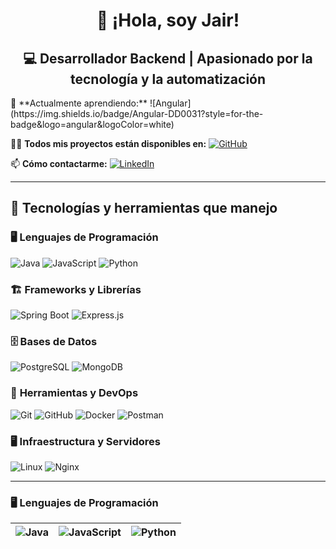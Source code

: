 <h1 align="center">👋 ¡Hola, soy Jair! </h1>

<h2 align="center">💻 Desarrollador Backend | Apasionado por la tecnología y la automatización </h2>
🌱 **Actualmente aprendiendo:**  ![Angular](https://img.shields.io/badge/Angular-DD0031?style=for-the-badge&logo=angular&logoColor=white)  

👨‍💻 **Todos mis proyectos están disponibles en:**  [![GitHub](https://img.shields.io/badge/GitHub-181717?style=for-the-badge&logo=github&logoColor=white)](https://github.com/Jair25x)  

📫 **Cómo contactarme:**  [![LinkedIn](https://img.shields.io/badge/LinkedIn-0A66C2?style=for-the-badge&logo=linkedin&logoColor=white)](https://www.linkedin.com/in/jair-almanza-cuno-61038b208)  

---

## 🚀 Tecnologías y herramientas que manejo  

### 🖥 **Lenguajes de Programación**  
![Java](https://img.shields.io/badge/Java-ED8B00?style=for-the-badge&logo=openjdk&logoColor=white) ![JavaScript](https://img.shields.io/badge/JavaScript-F7DF1E?style=for-the-badge&logo=javascript&logoColor=black) ![Python](https://img.shields.io/badge/Python-3776AB?style=for-the-badge&logo=python&logoColor=white)

### 🏗 **Frameworks y Librerías**  
![Spring Boot](https://img.shields.io/badge/Spring%20Boot-6DB33F?style=for-the-badge&logo=spring-boot&logoColor=white) ![Express.js](https://img.shields.io/badge/Express.js-000000?style=for-the-badge&logo=express&logoColor=white)  

### 🗄 **Bases de Datos**  
![PostgreSQL](https://img.shields.io/badge/PostgreSQL-4169E1?style=for-the-badge&logo=postgresql&logoColor=white) ![MongoDB](https://img.shields.io/badge/MongoDB-47A248?style=for-the-badge&logo=mongodb&logoColor=white)  

### 🔧 **Herramientas y DevOps**  
![Git](https://img.shields.io/badge/Git-F05032?style=for-the-badge&logo=git&logoColor=white) ![GitHub](https://img.shields.io/badge/GitHub-181717?style=for-the-badge&logo=github&logoColor=white) ![Docker](https://img.shields.io/badge/Docker-2496ED?style=for-the-badge&logo=docker&logoColor=white) ![Postman](https://img.shields.io/badge/Postman-FF6C37?style=for-the-badge&logo=postman&logoColor=white)  

### 🖥 **Infraestructura y Servidores**  
![Linux](https://img.shields.io/badge/Linux-FCC624?style=for-the-badge&logo=linux&logoColor=black) ![Nginx](https://img.shields.io/badge/Nginx-009639?style=for-the-badge&logo=nginx&logoColor=white)  

---

### 🖥 Lenguajes de Programación  
| ![Java](https://img.shields.io/badge/Java-ED8B00?style=for-the-badge&logo=openjdk&logoColor=white) | ![JavaScript](https://img.shields.io/badge/JavaScript-F7DF1E?style=for-the-badge&logo=javascript&logoColor=black) | ![Python](https://img.shields.io/badge/Python-3776AB?style=for-the-badge&logo=python&logoColor=white) |
|---|---|---|
